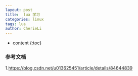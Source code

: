```yaml
---
layout: post
title:  lua 学习
categories: linux
tags: lua
author: CherieLi
---
```


* content
{:toc}


### 参考文档

1.https://blog.csdn.net/u013625451/article/details/84644839



